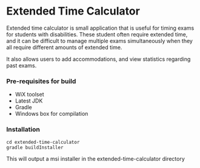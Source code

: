 # Extended Time Calculator #

Extended time calculator is small application that is useful for timing exams for students with disabilities. These student often require extended time, and it can be difficult to manage multiple exams simultaneously when they all require different amounts of extended time.

It also allows users to add accommodations, and view statistics regarding past exams.


### Pre-requisites for build

* WiX toolset
* Latest JDK
* Gradle
* Windows box for compilation

### Installation ###

```
cd extended-time-calculator
gradle buildInstaller
```

This will output a msi installer in the extended-time-calculator directory
